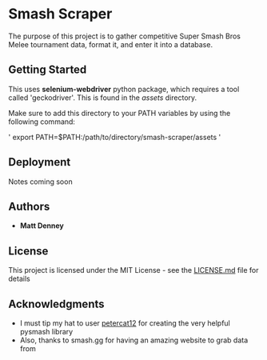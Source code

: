 # Smash Scraper

The purpose of this project is to gather competitive Super Smash Bros Melee tournament data, format it, and enter it into a database.

## Getting Started

This uses **selenium-webdriver** python package, which requires a tool called 'geckodriver'. This is found in the *assets* directory.

Make sure to add this directory to your PATH variables by using the following command:

' export PATH=$PATH:/path/to/directory/smash-scraper/assets '


## Deployment

Notes coming soon

## Authors

* **Matt Denney** 

## License

This project is licensed under the MIT License - see the [LICENSE.md](LICENSE.md) file for details

## Acknowledgments

* I must tip my hat to user [petercat12](https://github.com/petercat12) for creating the very helpful pysmash library
* Also, thanks to smash.gg for having an amazing website to grab data from

